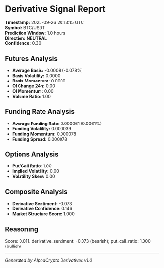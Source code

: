 # Derivative Signal Report

**Timestamp:** 2025-09-26 20:13:15 UTC  
**Symbol:** BTC/USDT  
**Prediction Window:** 1.0 hours  
**Direction:** **NEUTRAL**  
**Confidence:** 0.30

## Futures Analysis
- **Average Basis:** -0.0008 (-0.078%)
- **Basis Volatility:** 0.0000
- **Basis Momentum:** 0.0000
- **OI Change 24h:** 0.00
- **OI Momentum:** 0.00
- **Volume Ratio:** 1.00

## Funding Rate Analysis
- **Average Funding Rate:** 0.000061 (0.0061%)
- **Funding Volatility:** 0.000039
- **Funding Momentum:** 0.000078
- **Funding Spread:** 0.000078

## Options Analysis
- **Put/Call Ratio:** 1.00
- **Implied Volatility:** 0.00
- **Volatility Skew:** 0.00

## Composite Analysis
- **Derivative Sentiment:** -0.073
- **Derivative Confidence:** 0.146
- **Market Structure Score:** 1.000

## Reasoning
Score: 0.011. derivative_sentiment: -0.073 (bearish); put_call_ratio: 1.000 (bullish)

---
*Generated by AlphaCrypto Derivatives v1.0*
